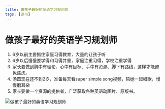 ```yaml
---
title: 做孩子最好的英语学习规划师
tags: [读书]
---
```

# 做孩子最好的英语学习规划师
1. 6岁以前主要抓住家庭习得教育，大量的让孩子听
2. 6岁以后慢慢要学得和习得并重，家庭注重习得，学校注重学得
3. 家长要做到胸中有理论、心中有目标、手中有资源、脚下有路线，这样才能避免焦虑。
4. 汤圆现在还不到2岁，准备每天看super simple song视频，陪她一起唱歌，慢慢磨耳朵
5. 家长要做一个资源的提供者，广泛获取各种英语动画片、原版书。

![做孩子最好的英语学习规划师](/images/英语学习规划.svg)<br/>

